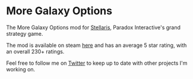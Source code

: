 # More Galaxy Options
The More Galaxy Options mod for [Stellaris](https://store.steampowered.com/app/281990/Stellaris/ "Stellaris' steam page"), Paradox Interactive's grand strategy game. 

The mod is available on steam [here](https://steamcommunity.com/sharedfiles/filedetails/?id=1559417145 "The mod page on steam") and has an average 5 star rating, with an overall 230+ ratings. 

Feel free to follow me on [Twitter](https://twitter.com/The_Japies) to keep up to date with other projects I'm working on. 
